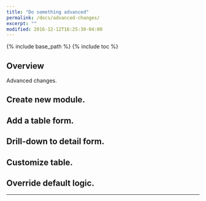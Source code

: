 ```yaml
---
title: "Do something advanced"
permalink: /docs/advanced-changes/
excerpt: ""
modified: 2016-12-12T16:25:30-04:00
---
```


{% include base_path %}
{% include toc %}

## Overview

Advanced changes.

## Create new module.

## Add a table form.

## Drill-down to detail form.

## Customize table.

## Override default logic.  

---  

